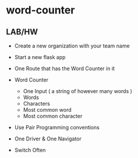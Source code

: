 # word-counter

## LAB/HW

- Create a new organization with your team name

- Start a new flask app
- One Route that has the Word Counter in it
- Word Counter
  - One Input ( a string of however many words )
  - Words
  - Characters
  - Most common word
  - Most common character

- Use Pair Programming conventions
- One Driver & One Navigator
- Switch Often
